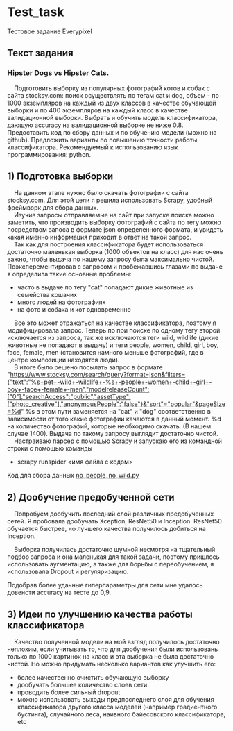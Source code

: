 # Test_task
Тестовое задание Everypixel
## Текст задания
### Hipster Dogs vs Hipster Cats.
&nbsp;&nbsp;&nbsp; Подготовить выборку из популярных фотографий котов и собак с сайта stocksy.com: поиск осуществлять по тегам cat и dog, объем - по 1000 экземпляров на каждый из двух классов в качестве обучающей выборки и по 400 экземпляров на каждый класс в качестве валидационной выборки. Выбрать и обучить модель классификатора, дающую accuracy на валидационной выборке не ниже 0.8. Предоставить код по сбору данных и по обучению модели (можно на github). Предложить варианты по повышению точности работы классификатора. Рекомендуемый к использованию язык программирования: python.

## 1) Подготовка выборки
&nbsp;&nbsp;&nbsp; На данном этапе нужно было скачать фотографии с сайта stocksy.com. Для этой цели я решила использовать Scrapy, удобный фреймворк для сбора данных.  
&nbsp;&nbsp;&nbsp; Изучив запросы отправляемые на сайт при запуске поиска можно заметить, что производить выборку фотографий с сайта по тегу можно посредством запоса в формате json определенного формата, и увидеть какая именно информация приходит в ответ на такой запрос.  
&nbsp;&nbsp;&nbsp; Так как для построения классификатора будет использоваться достаточно маленькая выборка (1000 объектов на класс) для нас очень важно, чтобы выдача по нашему запросу была максимально чистой. Поэксперементировав с запросом и пробежавшись глазами по выдаче я определила такие основные проблемы: 
* часто в выдаче по тегу "cat" попадают дикие животные из семейства кошачих
* много людей на фотографиях
* на фото и собака и кот одновременно 

&nbsp;&nbsp;&nbsp; Все это может отражаться на качестве классификатора, поэтому я модифицировала запрос. Теперь по при поиске по одному тегу второй исключается из запроса, так же исключаются теги wild, wildlife (дикие животные не попадают в выдачу) и теги people, women, child, girl, boy, face, female, men (становится намного меньше фотографий, где в центре композиции находятся люди).   
&nbsp;&nbsp;&nbsp; В итоге было решено посылать запрос в формате "https://www.stocksy.com/search/query?format=json&filters={"text":"%s+pet+-wild+-wildlife+-%s+-people+-women+-child+-girl+-boy+-face+-female+-men","modelreleaseCount":["0"],"searchAccess":"public","assetType":["photo_creative"],"anonymousPeople":"false"}&"sort"="popular"&pageSize=%d"
%s в этом пути заменяется на "cat" и "dog" соответственно в зависимости от того какие фотографии качаются в данный момент. %d на количество фотографий, которые необходимо скачать. (В нашем случае 1400). Выдача по такому запросу выглядит достаточно чистой.  
&nbsp;&nbsp;&nbsp; Настраиваю парсер с помощью Scrapy и запускаю его из командной строки с помощью команды  
* scrapy runspider <имя файла с кодом>

Код для сбора данных [no_people_no_wild.py](https://github.com/Lara0Yu/test_task/blob/master/no_people_no_wild.py)

## 2) Дообучение предобученной сети

&nbsp;&nbsp;&nbsp; Попробуем дообучить последний слой различных предобученных сетей. Я пробовала дообучать Xception, ResNet50 и Inception. ResNet50 обучается быстрее, но лучшего качества получилось добиться на Inception. 

&nbsp;&nbsp;&nbsp; Выборка получилась достаточно шумной несмотря на тщательный подбор запроса и она маленькая для такой задачи, поэтому пришлось использовать аугментацию, а также для борьбы с переобучением, я использовала Dropout и регуляризацию. 

Подобрав более удачные гиперпараметры для сети мне удалось довенсти accuracy на тесте до 0,9.

## 3) Идеи по улучшению качества работы классификатора

&nbsp;&nbsp;&nbsp; Качество полученной модели на мой взгляд получилось достаточно неплохим, если учитывать то, что для дообучения были использованы только по 1000 картинок на класс и эта выборка не была достаточно чистой. Но можно придумать несколько вариантов как улучшить его:

* более качественно очистить обучающую выборку
* дообучать большее количество слоев сети
* проводить более сильный dropout
* можно использовать выходы предпоследнего слоя для обучения классификатора другого класса моделей (например градиентного бустинга), случайного леса, наивного байесовского классификатора, etc

